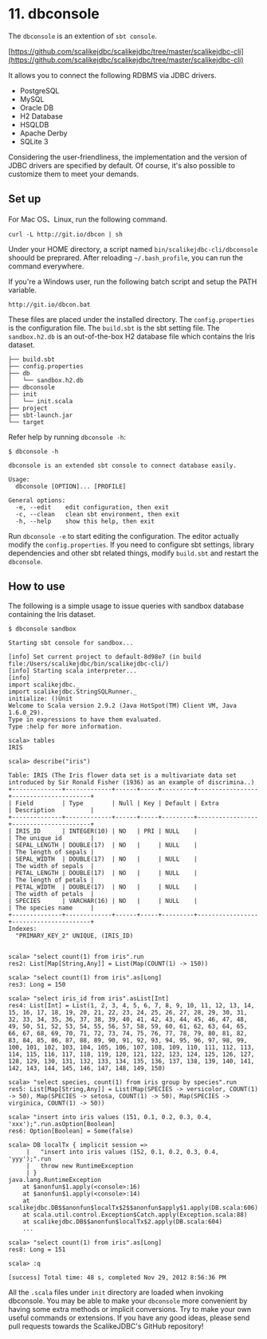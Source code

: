 # 11. dbconsole

The `dbconsole` is an extention of `sbt console`.

[https://github.com/scalikejdbc/scalikejdbc/tree/master/scalikejdbc-cli](https://github.com/scalikejdbc/scalikejdbc/tree/master/scalikejdbc-cli)

It allows you to connect the following RDBMS via JDBC drivers.

- PostgreSQL
- MySQL
- Oracle DB
- H2 Database
- HSQLDB
- Apache Derby
- SQLite 3

Considering the user-friendliness, the implementation and the version of JDBC drivers are specified by default. Of course, it's also possible to customize them to meet your demands.

## Set up

For Mac OS、Linux, run the following command.

    curl -L http://git.io/dbcon | sh

Under your HOME directory, a script named `bin/scalikejdbc-cli/dbconsole` shoould be preprared. After reloading `~/.bash_profile`, you can run the command everywhere.

If you're a Windows user, run the following batch script and setup the PATH variable.

    http://git.io/dbcon.bat

These files are placed under the installed directory.
The `config.properties` is the configuration file.
The `build.sbt` is the sbt setting file.
The `sandbox.h2.db` is an out-of-the-box H2 database file which contains the Iris dataset.

    ├── build.sbt
    ├── config.properties
    ├── db
    │   └── sandbox.h2.db
    ├── dbconsole
    ├── init
    │   └── init.scala
    ├── project
    ├── sbt-launch.jar
    └── target

Refer help by running `dbconsole -h`:

    $ dbconsole -h

    dbconsole is an extended sbt console to connect database easily.

    Usage:
      dbconsole [OPTION]... [PROFILE]

    General options:
      -e, --edit    edit configuration, then exit
      -c, --clean   clean sbt environment, then exit
      -h, --help    show this help, then exit

Run `dbconsole -e` to start editing the configuration. The editor actually modify the `config.properties`. If you need to configure sbt settings, library dependencies and other sbt related things, modify `build.sbt` and restart the `dbconsole`.

## How to use

The following is a simple usage to issue queries with sandbox database containing the Iris dataset.

    $ dbconsole sandbox

    Starting sbt console for sandbox...

    [info] Set current project to default-8d98e7 (in build file:/Users/scalikejdbc/bin/scalikejdbc-cli/)
    [info] Starting scala interpreter...
    [info]
    import scalikejdbc._
    import scalikejdbc.StringSQLRunner._
    initialize: ()Unit
    Welcome to Scala version 2.9.2 (Java HotSpot(TM) Client VM, Java 1.6.0_29).
    Type in expressions to have them evaluated.
    Type :help for more information.

    scala> tables
    IRIS

    scala> describe("iris")

    Table: IRIS (The Iris flower data set is a multivariate data set introduced by Sir Ronald Fisher (1936) as an example of discrimina..)
    +--------------+-------------+------+-----+---------+-----------------+----------------------+
    | Field        | Type        | Null | Key | Default | Extra           | Description          |
    +--------------+-------------+------+-----+---------+-----------------+----------------------+
    | IRIS_ID      | INTEGER(10) | NO   | PRI | NULL    |                 | The unique id        |
    | SEPAL_LENGTH | DOUBLE(17)  | NO   |     | NULL    |                 | The length of sepals |
    | SEPAL_WIDTH  | DOUBLE(17)  | NO   |     | NULL    |                 | The width of sepals  |
    | PETAL_LENGTH | DOUBLE(17)  | NO   |     | NULL    |                 | The length of petals |
    | PETAL_WIDTH  | DOUBLE(17)  | NO   |     | NULL    |                 | The width of petals  |
    | SPECIES      | VARCHAR(16) | NO   |     | NULL    |                 | The species name     |
    +--------------+-------------+------+-----+---------+-----------------+----------------------+
    Indexes:
      "PRIMARY_KEY_2" UNIQUE, (IRIS_ID)


    scala> "select count(1) from iris".run
    res2: List[Map[String,Any]] = List(Map(COUNT(1) -> 150))

    scala> "select count(1) from iris".as[Long]
    res3: Long = 150

    scala> "select iris_id from iris".asList[Int]
    res4: List[Int] = List(1, 2, 3, 4, 5, 6, 7, 8, 9, 10, 11, 12, 13, 14, 15, 16, 17, 18, 19, 20, 21, 22, 23, 24, 25, 26, 27, 28, 29, 30, 31, 32, 33, 34, 35, 36, 37, 38, 39, 40, 41, 42, 43, 44, 45, 46, 47, 48, 49, 50, 51, 52, 53, 54, 55, 56, 57, 58, 59, 60, 61, 62, 63, 64, 65, 66, 67, 68, 69, 70, 71, 72, 73, 74, 75, 76, 77, 78, 79, 80, 81, 82, 83, 84, 85, 86, 87, 88, 89, 90, 91, 92, 93, 94, 95, 96, 97, 98, 99, 100, 101, 102, 103, 104, 105, 106, 107, 108, 109, 110, 111, 112, 113, 114, 115, 116, 117, 118, 119, 120, 121, 122, 123, 124, 125, 126, 127, 128, 129, 130, 131, 132, 133, 134, 135, 136, 137, 138, 139, 140, 141, 142, 143, 144, 145, 146, 147, 148, 149, 150)

    scala> "select species, count(1) from iris group by species".run
    res5: List[Map[String,Any]] = List(Map(SPECIES -> versicolor, COUNT(1) -> 50), Map(SPECIES -> setosa, COUNT(1) -> 50), Map(SPECIES -> virginica, COUNT(1) -> 50))

    scala> "insert into iris values (151, 0.1, 0.2, 0.3, 0.4, 'xxx');".run.asOption[Boolean]
    res6: Option[Boolean] = Some(false)

    scala> DB localTx { implicit session =>
         |   "insert into iris values (152, 0.1, 0.2, 0.3, 0.4, 'yyy');".run
         |   throw new RuntimeException
         | }
    java.lang.RuntimeException
        at $anonfun$1.apply(<console>:16)
        at $anonfun$1.apply(<console>:14)
        at scalikejdbc.DB$$anonfun$localTx$2$$anonfun$apply$1.apply(DB.scala:606)
        at scala.util.control.Exception$Catch.apply(Exception.scala:88)
        at scalikejdbc.DB$$anonfun$localTx$2.apply(DB.scala:604)
        ...

    scala> "select count(1) from iris".as[Long]
    res8: Long = 151

    scala> :q

    [success] Total time: 48 s, completed Nov 29, 2012 8:56:36 PM

All the `.scala` files under `init` directory are loaded when invoking dbconsole. You may be able to make your `dbconsole` more convenient by having some extra methods or implicit conversions. Try to make your own useful commands or extensions. If you have any good ideas, please send pull requests towards the ScalikeJDBC's GitHub repository!
